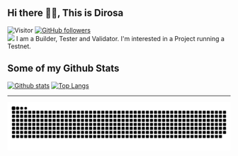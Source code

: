 ## Hi there 👋🏼, This is Dirosa
![Visitor](https://visitor-badge.laobi.icu/badge?page_id=dirosahm-hash.repoName) [![GitHub followers](https://img.shields.io/github/followers/dirosahm-hash.svg?style=social&label=Follow)](https://github.com/dirosahm-hash?tab=followers)<br/>
![](https://camo.githubusercontent.com/992babdffd8c74a1502de375fbdf7e4d54773242/68747470733a2f2f6d656469612e67697068792e636f6d2f6d656469612f53576f536b4e36447854737a71494b4571762f67697068792e676966)
I am a Builder, Tester and Validator.
I'm interested in a Project running a Testnet.</p>
## Some of my Github Stats

[![Github stats](https://github-readme-stats.vercel.app/api?username=dirosahm&show_icons=true&include_all_commits=true)](https://github.com/dirosahm/github-readme-stats)
[![Top Langs](https://github-readme-stats.vercel.app/api/top-langs/?username=dirosahm&layout=compact)](https://github.com/dirosahm/github-readme-stats)

---

  <img src="https://raw.githubusercontent.com/DHANOLA/DHANOLA/output/github-contribution-grid-snake.svg">
</p>
